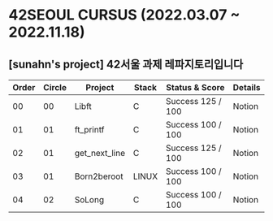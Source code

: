 # 42SEOUL CURSUS (2022.03.07 ~ 2022.11.18)

## [sunahn's project] 42서울 과제 레파지토리입니다
|Order|Circle|Project|Stack|Status & Score| Details|
|---|---|---|---|---|---|
|00|00|Libft|C|Success 125 / 100|Notion|
|01|01|ft_printf|C|Success 100 / 100|Notion|
|02|01|get_next_line|C|Success 125 / 100|Notion|
|03|01|Born2beroot|LINUX|Success 100 / 100|Notion|
|04|02|SoLong|C|Success 100 / 100|Notion|
